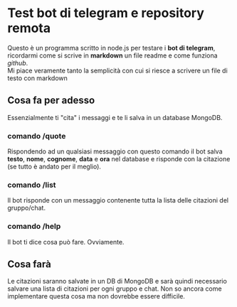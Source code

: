 # Test bot di telegram e repository remota

Questo è un programma scritto in node.js per testare i **bot di telegram**, ricordarmi
come si scrive in **markdown** un file readme e come funziona *github*.  
Mi piace veramente tanto la semplicità con cui si riesce a scrivere un file di testo con markdown

## Cosa fa per adesso

Essenzialmente ti "cita" i messaggi e te li salva in un database MongoDB.

### comando /quote

Rispondendo ad un qualsiasi messaggio con questo comando
il bot salva **testo**, **nome**, **cognome**, **data** e **ora** nel database e
risponde con la citazione (se tutto è andato per il meglio).

### comando /list

Il bot risponde con un messaggio contenente tutta la lista delle citazioni
del gruppo/chat.

### comando /help

Il bot ti dice cosa può fare. Ovviamente.

## Cosa farà

Le citazioni saranno salvate in un DB di MongoDB e sarà quindi necessario salvare
una lista di citazioni per ogni gruppo e chat. Non so ancora come implementare questa cosa
ma non dovrebbe essere difficile.
